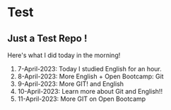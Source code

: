 # Test
## Just a Test Repo !

Here's what I did today in the morning!

1. 7-April-2023: Today I studied English for an hour.
2. 8-April-2023: More English + Open Bootcamp: Git
3. 9-April-2023: More GIT! and English
4. 10-April-2023: Learn more about Git and English!!
5. 11-April-2023: More GIT on Open Bootcamp


